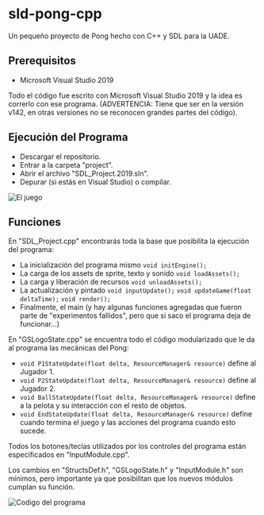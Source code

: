 # sld-pong-cpp
Un pequeño proyecto de Pong hecho con C++ y SDL para la UADE.

## Prerequisitos
- Microsoft Visual Studio 2019

Todo el código fue escrito con Microsoft Visual Studio 2019 y la idea es correrlo con ese programa. (ADVERTENCIA: Tiene que ser en la versión v142, en otras versiones no se reconocen grandes partes del código).

## Ejecución del Programa
- Descargar el repositorio.
- Entrar a la carpeta "project".
- Abrir el archivo "SDL_Project.2019.sln".
- Depurar (si estás en Visual Studio) o compilar.

![El juego](/../main/doc/img/game.png)

## Funciones
En "SDL_Project.cpp" encontrarás toda la base que posibilita la ejecución del programa:
- La inicialización del programa mismo
`void initEngine();`
- La carga de los assets de sprite, texto y sonido
`void loadAssets();`
- La carga y liberación de recursos
`void unloadAssets();`
- La actualización y pintado
`void inputUpdate();`
`void updateGame(float deltaTime);`
`void render();`
- Finalmente, el main (y hay algunas funciones agregadas que fueron parte de "experimentos fallidos", pero que si saco el programa deja de funcionar...)

En "GSLogoState.cpp" se encuentra todo el código modularizado que le da al programa las mecánicas del Pong:
- `void P1StateUpdate(float delta, ResourceManager& resource)` define al Jugador 1.
- `void P2StateUpdate(float delta, ResourceManager& resource)` define al Jugador 2.
- `void BallStateUpdate(float delta, ResourceManager& resource)` define a la pelota y su interacción con el resto de objetos.
- `void EndStateUpdate(float delta, ResourceManager& resource)` define cuando termina el juego y las acciones del programa cuando esto sucede.

Todos los botones/teclas utilizados por los controles del programa están especificados en "InputModule.cpp".

Los cambios en "StructsDef.h", "GSLogoState.h" y "InputModule.h" son mínimos, pero importante ya que posibilitan que los nuevos módulos cumplan su función.

![Codigo del programa](/../main/doc/img/morecode.png)

